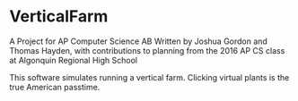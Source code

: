 # VerticalFarm
A Project for AP Computer Science AB
Written by Joshua Gordon and Thomas Hayden, with contributions to planning from the 2016 AP CS class at Algonquin Regional High School

This software simulates running a vertical farm. Clicking virtual plants is the true American passtime. 
